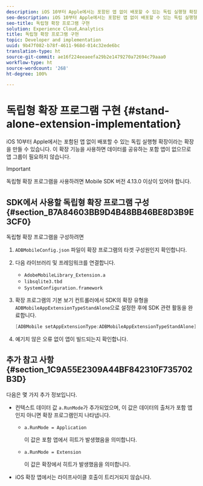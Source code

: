 ```yaml
---
description: iOS 10부터 Apple에서는 포함된 앱 없이 배포할 수 있는 독립 실행형 확장이라는 확장을 만들 수 있습니다. 이 확장 기능을 사용하면 데이터를 공유하는 포함 앱이 없으므로 앱 그룹이 필요하지 않습니다.
seo-description: iOS 10부터 Apple에서는 포함된 앱 없이 배포할 수 있는 독립 실행형 확장이라는 확장을 만들 수 있습니다. 이 확장 기능을 사용하면 데이터를 공유하는 포함 앱이 없으므로 앱 그룹이 필요하지 않습니다.
seo-title: 독립형 확장 프로그램 구현
solution: Experience Cloud,Analytics
title: 독립형 확장 프로그램 구현
topic: Developer and implementation
uuid: 9b47f082-b78f-4611-968d-014c32ede6bc
translation-type: ht
source-git-commit: ae16f224eeaeefa29b2e1479270a72694c79aaa0
workflow-type: ht
source-wordcount: '268'
ht-degree: 100%

---
```



# 독립형 확장 프로그램 구현 {#stand-alone-extension-implementation}

iOS 10부터 Apple에서는 포함된 앱 없이 배포할 수 있는 독립 실행형 확장이라는 확장을 만들 수 있습니다. 이 확장 기능을 사용하면 데이터를 공유하는 포함 앱이 없으므로 앱 그룹이 필요하지 않습니다.

>[!IMPORTANT]
>
>독립형 확장 프로그램을 사용하려면 Mobile SDK 버전 4.13.0 이상이 있어야 합니다.

## SDK에서 사용할 독립형 확장 프로그램 구성 {#section_B7A84603BB9D4B48BB46BE8D3B9E3CF0}

독립형 확장 프로그램을 구성하려면

1. `ADBMobileConfig.json` 파일이 확장 프로그램의 타겟 구성원인지 확인합니다.
1. 다음 라이브러리 및 프레임워크를 연결합니다.

   * `AdobeMobileLibrary_Extension.a`
   * `libsqlite3.tbd`
   * `SystemConfiguration.framework`

1. 확장 프로그램의 기본 보기 컨트롤러에서 SDK의 확장 유형을 `ADBMobileAppExtensionTypeStandAlone`으로 설정한 후에 SDK 관련 활동을 완료합니다.

   ```objective-c
   [ADBMobile setAppExtensionType:ADBMobileAppExtensionTypeStandAlone];
   ```

1. 예기치 않은 오류 없이 앱이 빌드되는지 확인합니다.

## 추가 참고 사항 {#section_1C9A55E2309A44BF842310F735702B3D}

다음은 몇 가지 추가 정보입니다.

* 컨텍스트 데이터 값 `a.RunMode`가 추가되었으며, 이 값은 데이터의 출처가 포함 앱인지 아니면 확장 프로그램인지 나타냅니다.

   * `a.RunMode = Application`

      이 값은 포함 앱에서 히트가 발생했음을 의미합니다.
   * `a.RunMode = Extension`

      이 값은 확장에서 히트가 발생했음을 의미합니다.

* iOS 확장 앱에서는 라이프사이클 호출이 트리거되지 않습니다.


